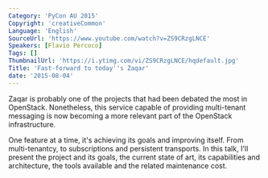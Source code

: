 ```yaml
---
Category: 'PyCon AU 2015'
Copyright: 'creativeCommon'
Language: 'English'
SourceUrl: 'https://www.youtube.com/watch?v=ZS9CRzgLNCE'
Speakers: [Flavio Percoco]
Tags: []
ThumbnailUrl: 'https://i.ytimg.com/vi/ZS9CRzgLNCE/hqdefault.jpg'
Title: 'Fast-forward to today''s Zaqar'
date: '2015-08-04'
---
```

Zaqar is probably one of the projects that had been debated the most in OpenStack. Nonetheless, this service capable of providing multi-tenant messaging is now becoming a more relevant part of the OpenStack infrastructure. 

One feature at a time, it's achieving its goals and improving itself. From multi-tenantcy, to subscriptions and persistent transports. In this talk, I'll present the project and its goals, the current state of art, its capabilities and architecture, the tools available and the related maintenance cost.